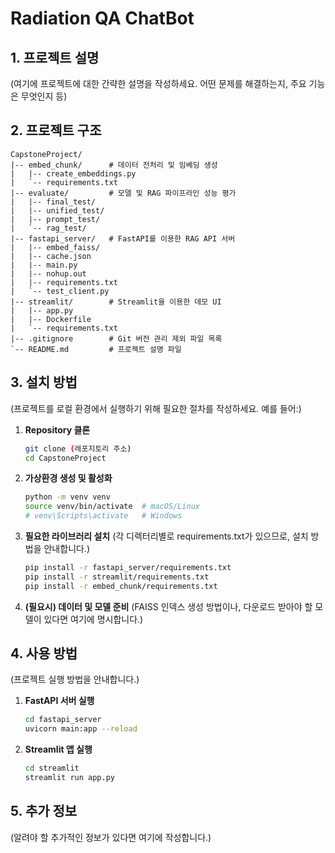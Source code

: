 # Radiation QA ChatBot

## 1. 프로젝트 설명

(여기에 프로젝트에 대한 간략한 설명을 작성하세요. 어떤 문제를 해결하는지, 주요 기능은 무엇인지 등)

## 2. 프로젝트 구조

```
CapstoneProject/
|-- embed_chunk/      # 데이터 전처리 및 임베딩 생성
|   |-- create_embeddings.py
|   `-- requirements.txt
|-- evaluate/         # 모델 및 RAG 파이프라인 성능 평가
|   |-- final_test/
|   |-- unified_test/
|   |-- prompt_test/
|   `-- rag_test/
|-- fastapi_server/   # FastAPI를 이용한 RAG API 서버
|   |-- embed_faiss/
|   |-- cache.json
|   |-- main.py
|   |-- nohup.out
|   |-- requirements.txt
|   `-- test_client.py
|-- streamlit/        # Streamlit을 이용한 데모 UI
|   |-- app.py
|   |-- Dockerfile
|   `-- requirements.txt
|-- .gitignore        # Git 버전 관리 제외 파일 목록
`-- README.md         # 프로젝트 설명 파일
```

## 3. 설치 방법

(프로젝트를 로컬 환경에서 실행하기 위해 필요한 절차를 작성하세요. 예를 들어:)

1.  **Repository 클론**
    ```bash
    git clone (레포지토리 주소)
    cd CapstoneProject
    ```

2.  **가상환경 생성 및 활성화**
    ```bash
    python -m venv venv
    source venv/bin/activate  # macOS/Linux
    # venv\Scripts\activate   # Windows
    ```

3.  **필요한 라이브러리 설치**
    (각 디렉터리별로 requirements.txt가 있으므로, 설치 방법을 안내합니다.)
    ```bash
    pip install -r fastapi_server/requirements.txt
    pip install -r streamlit/requirements.txt
    pip install -r embed_chunk/requirements.txt
    ```
4. **(필요시) 데이터 및 모델 준비**
   (FAISS 인덱스 생성 방법이나, 다운로드 받아야 할 모델이 있다면 여기에 명시합니다.)


## 4. 사용 방법

(프로젝트 실행 방법을 안내합니다.)

1.  **FastAPI 서버 실행**
    ```bash
    cd fastapi_server
    uvicorn main:app --reload
    ```

2.  **Streamlit 앱 실행**
    ```bash
    cd streamlit
    streamlit run app.py
    ```

## 5. 추가 정보

(알려야 할 추가적인 정보가 있다면 여기에 작성합니다.) 